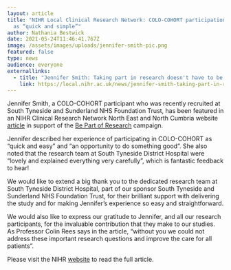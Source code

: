 ```yaml
---
layout: article
title: "NIHR Local Clinical Research Network: COLO-COHORT participation lauded
  as “quick and simple”"
author: Nathania Bestwick
date: 2021-05-24T11:46:41.767Z
image: /assets/images/uploads/jennifer-smith-pic.png
featured: false
type: news
audience: everyone
externallinks:
  - title: "Jennifer Smith: Taking part in research doesn't have to be difficult"
    link: https://local.nihr.ac.uk/news/jennifer-smith-taking-part-in-research-doesnt-have-to-be-difficult/27725
---
```

Jennifer Smith, a COLO-COHORT participant who was recently recruited at South Tyneside and Sunderland NHS Foundation Trust, has been featured in an NIHR Clinical Research Network North East and North Cumbria website [article](https://eur03.safelinks.protection.outlook.com/?url=https%3A%2F%2Flocal.nihr.ac.uk%2Fnews%2Fjennifer-smith-taking-part-in-research-doesnt-have-to-be-difficult%2F27725&data=04%7C01%7CNathania.Bestwick%40newcastle.ac.uk%7C7420c4dd602c42f80ed808d91ea8901e%7C9c5012c9b61644c2a91766814fbe3e87%7C1%7C0%7C637574531575513936%7CUnknown%7CTWFpbGZsb3d8eyJWIjoiMC4wLjAwMDAiLCJQIjoiV2luMzIiLCJBTiI6Ik1haWwiLCJXVCI6Mn0%3D%7C1000&sdata=%2Fi4c2j5XUwUooN1O4Ps7UVFLnwJySrbodYEqRWzn74M%3D&reserved=0) in support of the [Be Part of Research](https://eur03.safelinks.protection.outlook.com/?url=https%3A%2F%2Fbepartofresearch.nihr.ac.uk%2F&data=04%7C01%7CNathania.Bestwick%40newcastle.ac.uk%7C7420c4dd602c42f80ed808d91ea8901e%7C9c5012c9b61644c2a91766814fbe3e87%7C1%7C0%7C637574531575523887%7CUnknown%7CTWFpbGZsb3d8eyJWIjoiMC4wLjAwMDAiLCJQIjoiV2luMzIiLCJBTiI6Ik1haWwiLCJXVCI6Mn0%3D%7C1000&sdata=nyAp0aNWxjyDdfipVPy050KMylMUYd6hNUbow1b05WU%3D&reserved=0) campaign.

Jennifer described her experience of participating in COLO-COHORT as “quick and easy” and “an opportunity to do something good”. She also noted that the research team at South Tyneside District Hospital were “lovely and explained everything very carefully”, which is fantastic feedback to hear!

We would like to extend a big thank you to the dedicated research team at South Tyneside District Hospital, part of our sponsor South Tyneside and Sunderland NHS Foundation Trust, for their brilliant support with delivering the study and for making Jennifer’s experience so easy and straightforward.

We would also like to express our gratitude to Jennifer, and all our research participants, for the invaluable contribution that they make to our studies. As Professor Colin Rees says in the article, “without you we could not address these important research questions and improve the care for all patients”.

Please visit the NIHR [website](https://eur03.safelinks.protection.outlook.com/?url=https%3A%2F%2Flocal.nihr.ac.uk%2Fnews%2Fjennifer-smith-taking-part-in-research-doesnt-have-to-be-difficult%2F27725&data=04%7C01%7CNathania.Bestwick%40newcastle.ac.uk%7C7420c4dd602c42f80ed808d91ea8901e%7C9c5012c9b61644c2a91766814fbe3e87%7C1%7C0%7C637574531575523887%7CUnknown%7CTWFpbGZsb3d8eyJWIjoiMC4wLjAwMDAiLCJQIjoiV2luMzIiLCJBTiI6Ik1haWwiLCJXVCI6Mn0%3D%7C1000&sdata=L5simfXBIDiNPrdIRUCkTLxHJR9%2FYoEmrThSEdSYVfY%3D&reserved=0) to read the full article.